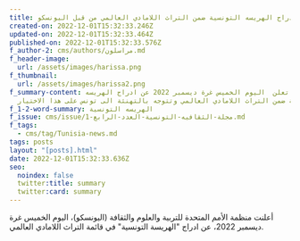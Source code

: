 ```yaml
---
title: ادراج الهريسه التونسية ضمن التراث اللامادي العالمي من قبل اليونسكو
created-on: 2022-12-01T15:32:33.246Z
updated-on: 2022-12-01T15:32:33.464Z
published-on: 2022-12-01T15:32:33.576Z
f_author-2: cms/authors/مراسلون.md
f_header-image:
  url: /assets/images/harissa.png
f_thumbnail:
  url: /assets/images/harissa2.png
f_summary-content: اليونسكو تعلن  اليوم الخميس غرة ديسمبر 2022 عن ادراج الهريسه
  التونسية ضمن التراث اللامادي العالمي وتتوجه بالتهنئة الى تونس على هذا الاختيار
f_1-2-word-summary: الهريسه التونسية
f_issue: cms/issue/مجلة-الثقافيه-التونسية-العدد-الرابع-1.md
f_tags:
  - cms/tag/Tunisia-news.md
tags: posts
layout: "[posts].html"
date: 2022-12-01T15:32:33.636Z
seo:
  noindex: false
  twitter:title: summary
  twitter:card: summary
---
```

أعلنت منظمة الأمم المتحدة للتربية والعلوم والثقافة (اليونسكو)، اليوم الخميس غرة ديسمبر 2022، عن ادراج "الهريسة التونسية" في قائمة التراث اللامادي العالمي.